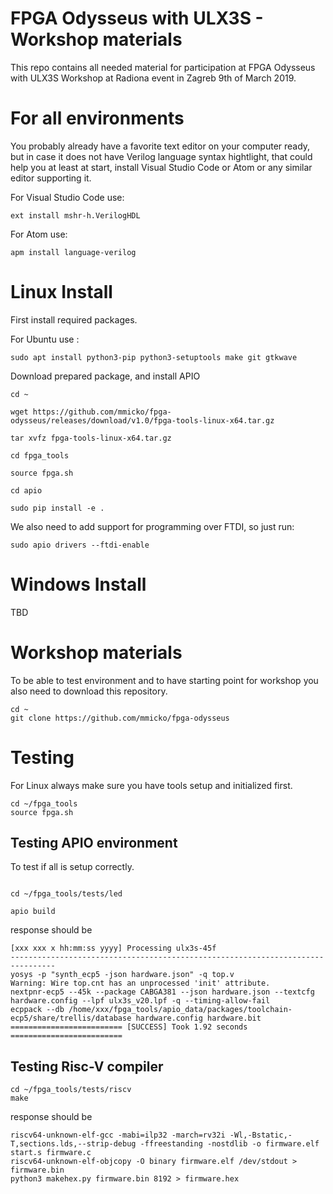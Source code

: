 # FPGA Odysseus with ULX3S - Workshop materials

This repo contains all needed material for participation at FPGA Odysseus with ULX3S Workshop at Radiona event in Zagreb 9th of March 2019.

# For all environments

You probably already have a favorite text editor on your computer ready, but in case it does not 
have Verilog language syntax hightlight, that could help you at least at start, install Visual Studio Code or
Atom or any similar editor supporting it.

For Visual Studio Code use:

```console
ext install mshr-h.VerilogHDL
```
For Atom use:

```console
apm install language-verilog
```

# Linux Install

First install required packages.

For Ubuntu use :
```console
sudo apt install python3-pip python3-setuptools make git gtkwave
```

Download prepared package, and install APIO
```console
cd ~

wget https://github.com/mmicko/fpga-odysseus/releases/download/v1.0/fpga-tools-linux-x64.tar.gz

tar xvfz fpga-tools-linux-x64.tar.gz

cd fpga_tools

source fpga.sh

cd apio

sudo pip install -e .
```

We also need to add support for programming over FTDI, so just run:
```console
sudo apio drivers --ftdi-enable
```

# Windows Install

TBD

# Workshop materials

To be able to test environment and to have starting point for workshop you also need to download this repository.

```console
cd ~
git clone https://github.com/mmicko/fpga-odysseus
```

# Testing

For Linux always make sure you have tools setup and initialized first.

```console
cd ~/fpga_tools
source fpga.sh
```

## Testing APIO environment

To test if all is setup correctly.

```console

cd ~/fpga_tools/tests/led

apio build

```
response should be

```console
[xxx xxx x hh:mm:ss yyyy] Processing ulx3s-45f
--------------------------------------------------------------------------------
yosys -p "synth_ecp5 -json hardware.json" -q top.v
Warning: Wire top.cnt has an unprocessed 'init' attribute.
nextpnr-ecp5 --45k --package CABGA381 --json hardware.json --textcfg hardware.config --lpf ulx3s_v20.lpf -q --timing-allow-fail
ecppack --db /home/xxx/fpga_tools/apio_data/packages/toolchain-ecp5/share/trellis/database hardware.config hardware.bit
========================= [SUCCESS] Took 1.92 seconds =========================
```

## Testing Risc-V compiler

```console
cd ~/fpga_tools/tests/riscv
make
```
response should be

```console
riscv64-unknown-elf-gcc -mabi=ilp32 -march=rv32i -Wl,-Bstatic,-T,sections.lds,--strip-debug -ffreestanding -nostdlib -o firmware.elf start.s firmware.c
riscv64-unknown-elf-objcopy -O binary firmware.elf /dev/stdout > firmware.bin
python3 makehex.py firmware.bin 8192 > firmware.hex
```

